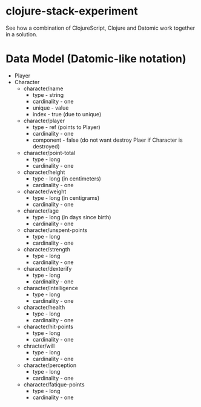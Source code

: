 clojure-stack-experiment
========================

See how a combination of ClojureScript, Clojure and Datomic work together in a solution.

# Data Model (Datomic-like notation)

* Player
* Character
  * character/name
    * type - string
    * cardinality - one
    * unique - value
    * index - true (due to unique)
  * character/player
    * type - ref (points to Player)
    * cardinality - one
    * component - false (do not want destroy Plaer if Character is destroyed)
  * character/point-total
    * type - long
    * cardinality - one
  * character/height
    * type - long (in centimeters)
    * cardinality - one
  * character/weight
    * type - long (in centigrams)
    * cardinality - one
  * character/age
    * type - long (in days since birth)
    * cardinality - one
  * character/unspent-points
    * type - long
    * cardinality - one
  * character/strength
    * type - long
    * cardinality - one
  * character/dexterify
    * type - long
    * cardinality - one
  * character/intelligence
    * type - long
    * cardinality - one
  * character/health
    * type - long
    * cardinality - one
  * character/hit-points
    * type - long
    * cardinality - one
  * chracter/will
    * type - long
    * cardinality - one
  * character/perception
    * type - long
    * cardinality - one
  * character/fatique-points
    * type - long
    * cardinality - one

